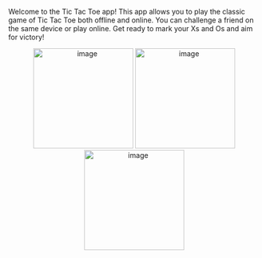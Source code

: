 Welcome to the Tic Tac Toe app! This app allows you to play the classic game of Tic Tac Toe both offline and online.
You can challenge a friend on the same device or play online.
Get ready to mark your Xs and Os and aim for victory!

<p align="center">
  <img src="https://github.com/sanchaysaxena/Tic-Tac-Toe-Online/assets/55633479/cff4db46-8897-4b79-a4d5-3c8c03a76259" height="200" title="image">
  <img src="https://github.com/sanchaysaxena/Tic-Tac-Toe-Online/assets/55633479/555ec34e-8fac-4f13-982b-56cf0e01ac40" height="200" title="image">
  <img src="https://github.com/sanchaysaxena/Tic-Tac-Toe-Online/assets/55633479/c7276077-afe8-4a0e-8fe0-390af8fdc1bd" height="200" title="image">
</p>

